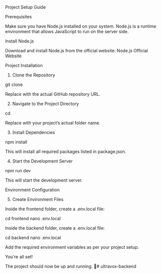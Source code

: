 Project Setup Guide

Prerequisites

Make sure you have Node.js installed on your system. Node.js is a runtime environment that allows JavaScript to run on the server side.

Install Node.js

Download and install Node.js from the official website:
Node.js Official Website

Project Installation

1. Clone the Repository

git clone <repository-url>

Replace <repository-url> with the actual GitHub repository URL.

2. Navigate to the Project Directory

cd <project-folder>

Replace <project-folder> with your project’s actual folder name.

3. Install Dependencies

npm install

This will install all required packages listed in package.json.

4. Start the Development Server

npm run dev

This will start the development server.

Environment Configuration

5. Create Environment Files

Inside the frontend folder, create a .env.local file:

cd frontend
nano .env.local

Inside the backend folder, create a .env.local file:

cd backend
nano .env.local

Add the required environment variables as per your project setup.

You're all set!

The project should now be up and running. 🚀# ultravox-backend
